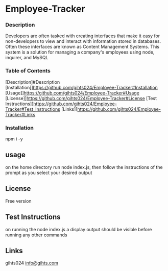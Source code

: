 # Employee-Tracker

### Description ###
Developers are often tasked with creating interfaces that make it easy for non-developers to view and interact with information stored in databases. Often these interfaces are known as Content Management Systems. This system is a solution for managing a company's employees using node, inquirer, and MySQL

### Table of Contents
[Description]#Description
[Installation]]https://github.com/gihts024/Employee-Tracker#Installation
[Usage]]https://github.com/gihts024/Employee-Tracker#Usage
[License]]https://github.com/gihts024/Employee-Tracker#License
[Test Instructions]]https://github.com/gihts024/Employee-Tracker#Test_Instructions
[Links]]https://github.com/gihts024/Employee-Tracker#Links

### Installation ###

npm i -y

## usage ##

on the home directory run node index.js, then follow the instructions of the prompt as you select your desired output

## License ##

Free version

## Test Instructions
 
on running the node index.js a display output should be visible before running any other commands

## Links ##
gihts024
info@gihts.com

